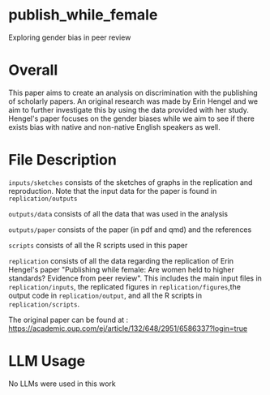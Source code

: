 # publish_while_female
Exploring gender bias in peer review

# Overall
This paper aims to create an analysis on discrimination with the publishing of scholarly papers. An original research was made by Erin Hengel and we aim to further investigate this by using the data provided with her study. Hengel's paper focuses on the gender biases while we aim to see if there exists bias with native and non-native English speakers as well.

# File Description
`inputs/sketches` consists of the sketches of graphs in the replication and reproduction. Note that the input data for the paper is found in `replication/outputs`

`outputs/data` consists of all the data that was used in the analysis

`outputs/paper` consists of the paper (in pdf and qmd) and the references

`scripts` consists of all the R scripts used in this paper

`replication` consists of all the data regarding the replication of Erin Hengel's paper "Publishing while female: Are women held to higher standards? Evidence from peer review". This includes the main input files in `replication/inputs`, the replicated figures in `replication/figures`,the output code in `replication/output`, and all the R scripts in `replication/scripts`. 

The original paper can be found at : https://academic.oup.com/ej/article/132/648/2951/6586337?login=true

# LLM Usage
No LLMs were used in this work
